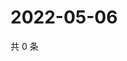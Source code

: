 # 2022-05-06

共 0 条

<!-- BEGIN WEIBO -->
<!-- 最后更新时间 Fri May 06 2022 03:13:47 GMT+0800 (China Standard Time) -->

<!-- END WEIBO -->
